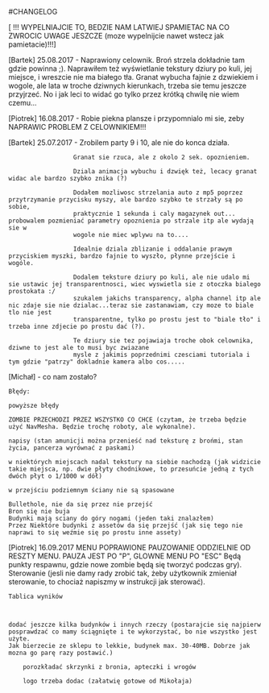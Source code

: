 ﻿#CHANGELOG

[ !!! WYPELNIAJCIE TO, BEDZIE NAM LATWIEJ SPAMIETAC NA CO ZWROCIC UWAGE JESZCZE (moze wypelnijcie nawet wstecz jak pamietacie)!!!]

[Bartek] 25.08.2017 - Naprawiony celownik. Broń strzela dokładnie tam gdzie powinna ;). Naprawiłem też wyświetlanie tekstury dziury po kuli, jej miejsce, i wreszcie nie ma białego tła. Granat wybucha fajnie z dzwiekiem i wogole, ale lata w troche dziwnych kierunkach, trzeba sie temu jeszcze przyjrzeć. No i jak leci to widać go tylko przez krótką chwilę nie wiem czemu...

[Piotrek] 16.08.2017 - Robie piekna plansze i przypomnialo mi sie, zeby NAPRAWIC PROBLEM Z CELOWNIKIEM!!!

[Bartek] 25.07.2017 - Zrobilem party 9 i 10, ale nie do konca działa.

                      Granat sie rzuca, ale z okolo 2 sek. opoznieniem.
                      
                      Dziala animacja wybuchu i dzwięk też, lecacy granat widac ale bardzo szybko znika (?)
                      
                      Dodałem mozliwosc strzelania auto z mp5 poprzez przytrzymanie przycisku myszy, ale bardzo szybko te strzały są po sobie, 
                      praktycznie 1 sekunda i caly magazynek out... probowalem pozmieniać parametry opoznienia po strzale itp ale wydają sie w
                      wogole nie miec wplywu na to....
                      
                      Idealnie dziala zblizanie i oddalanie prawym przyciskiem myszki, bardzo fajnie to wyszło, płynne przejście i wogóle.
                      
                      Dodalem teksture dziury po kuli, ale nie udalo mi sie ustawic jej transparentnosci, wiec wyswietla sie z otoczka bialego prostokata :/
                      szukalem jakichs transparency, alpha channel itp ale nic zdaje sie nie dzialac...teraz sie zastanawiam, czy moze to biale tlo nie jest 
                      transparentne, tylko po prostu jest to "biale tło" i trzeba inne zdjecie po prostu dać (?).
                      
                      Te dziury sie tez pojawiaja troche obok celownika, dziwne to jest ale to musi byc zwiazane
                      mysle z jakimis poprzednimi czesciami tutoriala i tym gdzie "patrzy" dokladnie kamera albo cos.....
                      
               
[Michał] - co nam zostało?

	Błędy:

	powyższe błędy

	ZOMBIE PRZECHODZI PRZEZ WSZYSTKO CO CHCE (czytam, że trzeba będzie użyć NavMesha. Będzie trochę roboty, ale wykonalne).

	napisy (stan amunicji można przenieść nad teksturę z brońmi, stan życia, pancerza wyrównać z paskami) 

	w niektórych miejscach nadal tekstury na siebie nachodzą (jak widzicie takie miejsca, np. dwie płyty chodnikowe, to przesuńcie jedną z tych dwóch płyt o 1/1000 w dół)

	w przejściu podziemnym ściany nie są spasowane

	Bullethole, nie da się przez nie przejść 
	Bron się nie buja 
	Budynki mają sciany do góry nogami (jeden taki znalazłem)
	Przez Niektóre budynki z assetów da się przejść (jak się tego nie naprawi to się weźmie się po prostu inne assety)

  [Piotrek] 16.09.2017
    MENU POPRAWIONE
    PAUZOWANIE ODDZIELNIE OD RESZTY MENU. PAUZA JEST PO "P", GLOWNE MENU PO "ESC"
	Będą punkty respawnu, gdzie nowe zombie będą się tworzyć podczas gry).
	Sterowanie (jesli nie damy rady zrobić tak, żeby użytkownik zmieniał sterowanie, to chociaż napiszmy w instrukcji jak sterować).






	Tablica wyników

                      
        
	dodać jeszcze kilka budynków i innych rzeczy (postarajcie się najpierw posprawdzać co mamy ściągnięte i te wykorzystać, bo nie wszystko jest użyte. 
	Jak bierzecie ze sklepu to lekkie, budynek max. 30-40MB. Dobrze jak mozna go parę razy postawić.)
                      
        porozkładać skrzynki z bronia, apteczki i wrogów 
                      
        logo trzeba dodac (załatwię gotowe od Mikołaja)
                      
                      
                      
			
		                          

